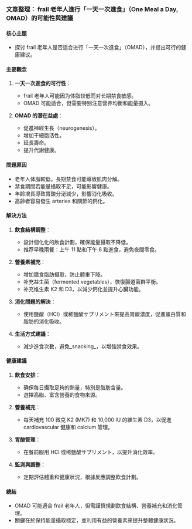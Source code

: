 ### 文章整理： frail 老年人進行「一天一次進食」（One Meal a Day, OMAD）的可能性與建議

#### 核心主題
- 探讨 frail 老年人是否适合进行「一天一次進食」（OMAD），并提出可行的健康建议。

#### 主要觀念
1. **一天一次進食的可行性**：
   - frail 老年人可能因为体脂较低而对长期禁食敏感。
   - OMAD 可能适合，但需要特别注意营养均衡和能量摄入。

2. **OMAD 的潜在益處**：
   - 促進神經生長（neurogenesis）。
   - 增加干細胞活性。
   - 延長壽命。
   - 提升代謝健康。

#### 問題原因
- 老年人体脂較低，長期禁食可能導致肌肉分解。
- 禁食期間若能量攝取不足，可能影響健康。
- 年齡增長導致胃酸分泌減少，影響消化吸收。
- 高齡者容易發生 arteries 和關節的鈣化。

#### 解決方法
1. **飲食結構調整**：
   - 設計個化化的飲食計劃，確保能量攝取不降低。
   - 推荐早晚兩餐：上午 11 點和下午 6 點進食，避免夜間零食。
   
2. **營養素補充**：
   - 增加膳食脂肪攝取，防止體重下降。
   - 补充益生菌（fermented vegetables），恢復腸道菌群平衡。
   - 补充维生素 K2 和 D3，以減少鈣化並提升心臟功能。

3. **消化問題的解決**：
   - 使用鹽酸（HCl）或稀鹽酸サプリメント來提高胃酸濃度，促進蛋白質和脂肪的消化吸收。
   
4. **生活方式建議**：
   - 減少進食次數，避免_snacking_，以增強禁食效果。

#### 健康建議
1. **飲食安排**：
   - 确保每日攝取足夠的熱量，特別是脂肪含量。
   - 選擇高脂、富含營養的食物來源。

2. **營養補充**：
   - 每天補充 100 微克 K2 (MK7) 和 10,000 IU 的維生素 D3，以促進 cardiovascular 健康和 calcium 管理。
   
3. **胃酸管理**：
   - 在餐前服用 HCl 或稀鹽酸サプリメント，以提升消化效率。

4. **監測與調整**：
   - 定期評估體重和健康狀況，根據反應調整飲食計劃。

#### 總結
- OMAD 可能適合 frail 老年人，但需謹慎規劃飲食結構、營養補充和消化管理。
- 關鍵在於保持能量攝取穩定，並利用有益的營養素來提升整體健康狀況。